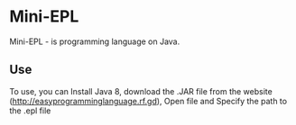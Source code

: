 # Mini-EPL
Mini-EPL - is programming language on Java.

## Use
To use, you can Install Java 8, download the .JAR file from the website (http://easyprogramminglanguage.rf.gd), Open file and Specify the path to the .epl file
